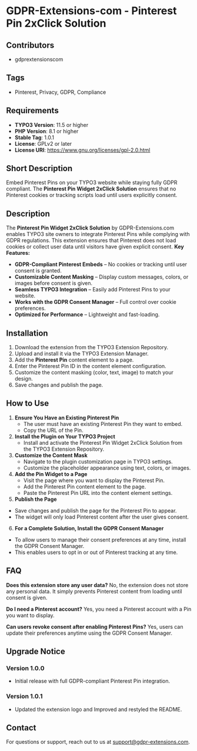 # GDPR-Extensions-com - Pinterest Pin 2xClick Solution

## Contributors
- gdprextensionscom

## Tags
- Pinterest, Privacy, GDPR, Compliance

## Requirements
- **TYPO3 Version**: 11.5 or higher
- **PHP Version**: 8.1 or higher
- **Stable Tag**: 1.0.1
- **License**: GPLv2 or later
- **License URI**:  https://www.gnu.org/licenses/gpl-2.0.html

## Short Description
Embed Pinterest Pins on your TYPO3 website while staying fully GDPR compliant. The **Pinterest Pin Widget 2xClick Solution** ensures that no Pinterest cookies or tracking scripts load until users explicitly consent.

## Description
The **Pinterest Pin Widget 2xClick Solution** by GDPR-Extensions.com enables TYPO3 site owners to integrate Pinterest Pins while complying with GDPR regulations. This extension ensures that Pinterest does not load cookies or collect user data until visitors have given explicit consent.
**Key Features:**
- **GDPR-Compliant Pinterest Embeds** – No cookies or tracking until user consent is granted.
- **Customizable Content Masking** – Display custom messages, colors, or images before consent is given.
- **Seamless TYPO3 Integration** – Easily add Pinterest Pins to your website.
- **Works with the GDPR Consent Manager** – Full control over cookie preferences.
- **Optimized for Performance** – Lightweight and fast-loading.

## Installation
1. Download the extension from the TYPO3 Extension Repository.
2. Upload and install it via the TYPO3 Extension Manager.
3. Add the **Pinterest Pin** content element to a page.
4. Enter the Pinterest Pin ID in the content element configuration.
5. Customize the content masking (color, text, image) to match your design.
6. Save changes and publish the page.

## How to Use
1. **Ensure You Have an Existing Pinterest Pin**  
   - The user must have an existing Pinterest Pin they want to embed.  
   - Copy the URL of the Pin.  
2. **Install the Plugin on Your TYPO3 Project**  
   - Install and activate the Pinterest Pin Widget 2xClick Solution from the TYPO3 Extension Repository.  
3. **Customize the Content Mask**  
   - Navigate to the plugin customization page in TYPO3 settings. 
   - Customize the placeholder appearance using text, colors, or images.
4. **Add the Pin Widget to a Page**  
   - Visit the page where you want to display the Pinterest Pin.
   - Add the Pinterest Pin content element to the page.
   - Paste the Pinterest Pin URL into the content element settings.
5. **Publish the Page** 
 - Save changes and publish the page for the Pinterest Pin to appear.
 - The widget will only load Pinterest content after the user gives consent.
6. **For a Complete Solution, Install the GDPR Consent Manager** 
  - To allow users to manage their consent preferences at any time, install the GDPR Consent Manager.
  - This enables users to opt in or out of Pinterest tracking at any time.

## FAQ
**Does this extension store any user data?** No, the extension does not store any personal data. It simply prevents Pinterest content from loading until consent is given.

**Do I need a Pinterest account?** Yes, you need a Pinterest account with a Pin you want to display.

**Can users revoke consent after enabling Pinterest Pins?** Yes, users can update their preferences anytime using the GDPR Consent Manager.

## Upgrade Notice  

### Version 1.0.0   
- Initial release with full GDPR-compliant Pinterest Pin integration. 

### Version 1.0.1
- Updated the extension logo and Improved and restyled the README.

## Contact
For questions or support, reach out to us at support@gdpr-extensions.com.

